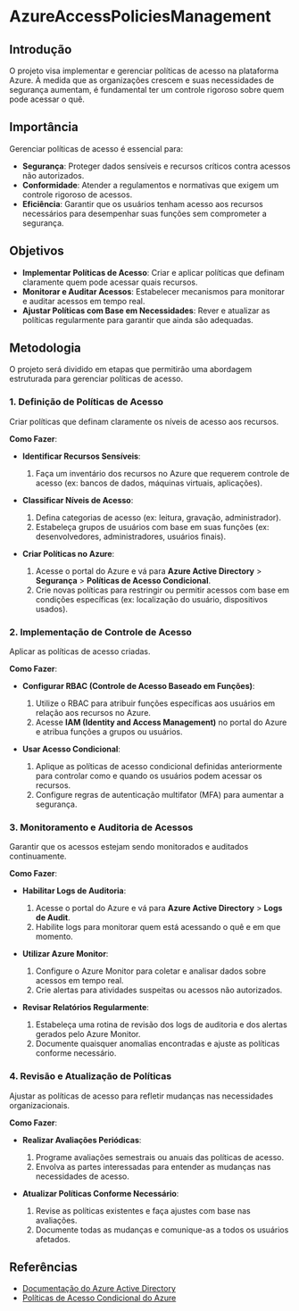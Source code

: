 # AzureAccessPoliciesManagement

## Introdução
O projeto visa implementar e gerenciar políticas de acesso na plataforma Azure. À medida que as organizações crescem e suas necessidades de segurança aumentam, é fundamental ter um controle rigoroso sobre quem pode acessar o quê.

## Importância
Gerenciar políticas de acesso é essencial para:
- **Segurança**: Proteger dados sensíveis e recursos críticos contra acessos não autorizados.
- **Conformidade**: Atender a regulamentos e normativas que exigem um controle rigoroso de acessos.
- **Eficiência**: Garantir que os usuários tenham acesso aos recursos necessários para desempenhar suas funções sem comprometer a segurança.

## Objetivos
- **Implementar Políticas de Acesso**: Criar e aplicar políticas que definam claramente quem pode acessar quais recursos.
- **Monitorar e Auditar Acessos**: Estabelecer mecanismos para monitorar e auditar acessos em tempo real.
- **Ajustar Políticas com Base em Necessidades**: Rever e atualizar as políticas regularmente para garantir que ainda são adequadas.

## Metodologia
O projeto será dividido em etapas que permitirão uma abordagem estruturada para gerenciar políticas de acesso.

### 1. **Definição de Políticas de Acesso**
Criar políticas que definam claramente os níveis de acesso aos recursos.

**Como Fazer**:
- **Identificar Recursos Sensíveis**:
  1. Faça um inventário dos recursos no Azure que requerem controle de acesso (ex: bancos de dados, máquinas virtuais, aplicações).
  
- **Classificar Níveis de Acesso**:
  1. Defina categorias de acesso (ex: leitura, gravação, administrador).
  2. Estabeleça grupos de usuários com base em suas funções (ex: desenvolvedores, administradores, usuários finais).

- **Criar Políticas no Azure**:
  1. Acesse o portal do Azure e vá para **Azure Active Directory** > **Segurança** > **Políticas de Acesso Condicional**.
  2. Crie novas políticas para restringir ou permitir acessos com base em condições específicas (ex: localização do usuário, dispositivos usados).

### 2. **Implementação de Controle de Acesso**
Aplicar as políticas de acesso criadas.

**Como Fazer**:
- **Configurar RBAC (Controle de Acesso Baseado em Funções)**:
  1. Utilize o RBAC para atribuir funções específicas aos usuários em relação aos recursos no Azure.
  2. Acesse **IAM (Identity and Access Management)** no portal do Azure e atribua funções a grupos ou usuários.

- **Usar Acesso Condicional**:
  1. Aplique as políticas de acesso condicional definidas anteriormente para controlar como e quando os usuários podem acessar os recursos.
  2. Configure regras de autenticação multifator (MFA) para aumentar a segurança.

### 3. **Monitoramento e Auditoria de Acessos**
Garantir que os acessos estejam sendo monitorados e auditados continuamente.

**Como Fazer**:
- **Habilitar Logs de Auditoria**:
  1. Acesse o portal do Azure e vá para **Azure Active Directory** > **Logs de Audit**.
  2. Habilite logs para monitorar quem está acessando o quê e em que momento.

- **Utilizar Azure Monitor**:
  1. Configure o Azure Monitor para coletar e analisar dados sobre acessos em tempo real.
  2. Crie alertas para atividades suspeitas ou acessos não autorizados.

- **Revisar Relatórios Regularmente**:
  1. Estabeleça uma rotina de revisão dos logs de auditoria e dos alertas gerados pelo Azure Monitor.
  2. Documente quaisquer anomalias encontradas e ajuste as políticas conforme necessário.

### 4. **Revisão e Atualização de Políticas**
Ajustar as políticas de acesso para refletir mudanças nas necessidades organizacionais.

**Como Fazer**:
- **Realizar Avaliações Periódicas**:
  1. Programe avaliações semestrais ou anuais das políticas de acesso.
  2. Envolva as partes interessadas para entender as mudanças nas necessidades de acesso.

- **Atualizar Políticas Conforme Necessário**:
  1. Revise as políticas existentes e faça ajustes com base nas avaliações.
  2. Documente todas as mudanças e comunique-as a todos os usuários afetados.

## Referências
- [Documentação do Azure Active Directory](https://docs.microsoft.com/azure/active-directory/)
- [Políticas de Acesso Condicional do Azure](https://docs.microsoft.com/azure/active-directory/conditional-access/)
